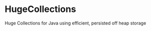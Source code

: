 HugeCollections
===============

Huge Collections for Java using efficient, persisted off heap storage
